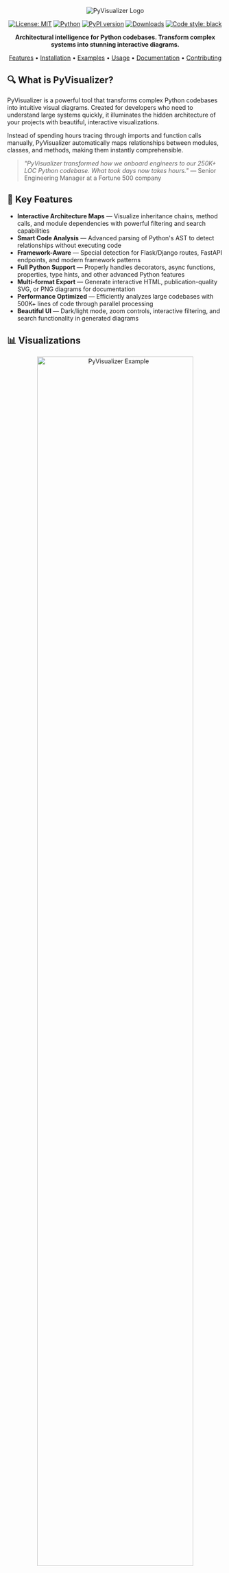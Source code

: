 <div align="center">

![PyVisualizer Logo](docs/images/PyVizualizer_Logo.png)

[![License: MIT](https://img.shields.io/badge/License-MIT-blue.svg)](LICENSE)
[![Python](https://img.shields.io/badge/python-3.8%2B-brightgreen.svg)](https://www.python.org/)
[![PyPI version](https://img.shields.io/pypi/v/pyvisualizer.svg)](https://pypi.org/project/pyvisualizer/)
[![Downloads](https://static.pepy.tech/personalized-badge/pyvisualizer?period=total&units=international_system&left_color=grey&right_color=blue&left_text=Downloads)](https://pepy.tech/project/pyvisualizer)
[![Code style: black](https://img.shields.io/badge/code%20style-black-000000.svg)](https://github.com/psf/black)

**Architectural intelligence for Python codebases. Transform complex systems into stunning interactive diagrams.**

[Features](#-key-features) • 
[Installation](#-installation) • 
[Examples](#-visualizations) • 
[Usage](#-quick-start) • 
[Documentation](#-documentation) • 
[Contributing](#-contributing)

</div>

## 🔍 What is PyVisualizer?

PyVisualizer is a powerful tool that transforms complex Python codebases into intuitive visual diagrams. Created for developers who need to understand large systems quickly, it illuminates the hidden architecture of your projects with beautiful, interactive visualizations.

Instead of spending hours tracing through imports and function calls manually, PyVisualizer automatically maps relationships between modules, classes, and methods, making them instantly comprehensible.

> *"PyVisualizer transformed how we onboard engineers to our 250K+ LOC Python codebase. What took days now takes hours."* — Senior Engineering Manager at a Fortune 500 company

## 🌟 Key Features

- **Interactive Architecture Maps** — Visualize inheritance chains, method calls, and module dependencies with powerful filtering and search capabilities
- **Smart Code Analysis** — Advanced parsing of Python's AST to detect relationships without executing code
- **Framework-Aware** — Special detection for Flask/Django routes, FastAPI endpoints, and modern framework patterns
- **Full Python Support** — Properly handles decorators, async functions, properties, type hints, and other advanced Python features
- **Multi-format Export** — Generate interactive HTML, publication-quality SVG, or PNG diagrams for documentation
- **Performance Optimized** — Efficiently analyzes large codebases with 500K+ lines of code through parallel processing
- **Beautiful UI** — Dark/light mode, zoom controls, interactive filtering, and search functionality in generated diagrams

## 📊 Visualizations

<div align="center">
<img src="docs/images/Generated_Design.svg" alt="PyVisualizer Example" width="85%">
<br>
<em>Interactive diagram of a Flask application's architecture</em>
</div>

## 💻 Installation

```bash
# Via pip (recommended)
pip install pyvisualizer

# From source
git clone https://github.com/haider1998/PyVisualizer.git
cd PyVisualizer
pip install -e .
```

## 🚀 Quick Start

### Visualize an entire project
```bash
pyvisualizer /path/to/your/project -o architecture.html
```

### Trace specific execution flows
```bash
# Visualize execution flow from an entry point, limited to 3 levels deep
pyvisualizer /path/to/your/project -e app.main.start_server -d 3 -o execution_flow.svg 
```

### Focus on specific modules
```bash
# Generate diagram focused only on core components
pyvisualizer /path/to/your/project -m core.services api.routes -o core_components.html
```

## 🛠️ Advanced Usage

### Command Line Options

```
pyvisualizer [OPTIONS] PROJECT_PATH
```

| Option | Description |
|--------|-------------|
| `path` | Path to Python project or file |
| `-o, --output` | Output file path |
| `-f, --format` | Format: `mermaid`, `svg`, `png`, `html` (default: `html`) |
| `-m, --modules` | Include only specified modules |
| `-x, --exclude` | Exclude specified modules |
| `-e, --entry` | Entry point function (format: module.function) |
| `-d, --depth` | Maximum call depth from entry point (default: 3) |
| `-v, --verbose` | Enable detailed logging |
| `--max-nodes` | Maximum nodes in diagram (default: 150) |

### CI/CD Integration

Keep architecture diagrams current by integrating with your CI/CD pipeline:

```yaml
# GitHub Actions example
steps:
  - name: Generate Architecture Diagram
    run: |
      pip install pyvisualizer
      pyvisualizer . -o docs/architecture.svg
      git config user.name github-actions
      git config user.email github-actions@github.com
      git add docs/architecture.svg
      git commit -m "Update architecture diagram" || echo "No changes"
      git push
```

## 📘 Documentation

Comprehensive documentation is available at our [GitHub Wiki](https://github.com/haider1998/PyVisualizer/wiki):

- [User Guide](https://github.com/haider1998/PyVisualizer/wiki/User-Guide) - Detailed instructions on using PyVisualizer
- [API Reference](https://github.com/haider1998/PyVisualizer/wiki/API-Reference) - Complete reference for integrating PyVisualizer into your own tools
- [Advanced Techniques](https://github.com/haider1998/PyVisualizer/wiki/Advanced-Techniques) - Tips and tricks for power users
- [Customization Guide](https://github.com/haider1998/PyVisualizer/wiki/Customization-Guide) - How to customize the visualization output

## 🧩 How It Works

PyVisualizer leverages Python's Abstract Syntax Tree (AST) to analyze your code without executing it:

1. **Project Scanning** - Discovers Python files while respecting common exclusion patterns
2. **AST Analysis** - Parses code to extract classes, methods, and their relationships
3. **Dependency Resolution** - Builds a complete map of imports and calls between components  
4. **Graph Construction** - Creates a directed graph representing your code's architecture
5. **Visual Rendering** - Transforms the graph into beautiful, interactive visualizations

## 🚀 Use Cases

### For Engineering Teams
- **New Developer Onboarding** - Provide an instant overview of system architecture
- **Architecture Documentation** - Maintain living documentation that updates with your code
- **Code Reviews** - Visualize architectural impacts of proposed changes

### For Architects & Tech Leads
- **Refactoring Planning** - Identify highly coupled components and architectural boundaries
- **Technical Presentations** - Create compelling visuals for architecture discussions
- **Technical Debt Management** - Spot unexpected dependencies and architecture violations

## 🤝 Contributing

Contributions are welcome from developers of all skill levels! See our [contributing guidelines](CONTRIBUTING.md) for how to get started.

### Development Setup

```bash
# Clone the repository
git clone https://github.com/haider1998/PyVisualizer.git
cd PyVisualizer

# Create a virtual environment
python -m venv venv
source venv/bin/activate  # On Windows: venv\Scripts\activate

# Install development dependencies
pip install -e ".[dev]"

# Run tests
pytest
```

## 👨‍💻 About the Author

**Syed Mohd Haider Rizvi** is a software architect specializing in Python systems analysis and visualization tools.

<div align="center">
  <a href="mailto:smhrizvi281@gmail.com"><img src="https://img.shields.io/badge/Email-smhrizvi281%40gmail.com-D14836?style=for-the-badge&logo=gmail&logoColor=white"></a>
  <a href="https://github.com/haider1998"><img src="https://img.shields.io/badge/GitHub-haider1998-181717?style=for-the-badge&logo=github&logoColor=white"></a>
  <a href="https://www.linkedin.com/in/s-m-h-rizvi-0a40441ab/"><img src="https://img.shields.io/badge/LinkedIn-S.M.H._Rizvi-0077B5?style=for-the-badge&logo=linkedin&logoColor=white"></a>
</div>

## 📃 License

This project is licensed under the MIT License - see the [LICENSE](LICENSE) file for details.

---

<div align="center">
  <p>
    <i>If PyVisualizer helps your team, please consider giving it a ⭐️ on GitHub!</i>
  </p>
  <a href="https://github.com/haider1998/PyVisualizer">
    <img src="https://img.shields.io/github/stars/haider1998/PyVisualizer?style=social" alt="GitHub stars">
  </a>
</div>